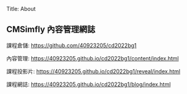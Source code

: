 Title: About

## CMSimfly 內容管理網誌

課程倉儲: <a href="https://github.com/40923205/cd2022bg1">https://github.com/40923205/cd2022bg1</a>

內容管理: <a href="https://40923205.github.io/cd2022bg1/content/index.html">https://40923205.github.io/cd2022bg1/content/index.html</a>

課程投影片: <a href="https://40923205.github.io/cd2022bg1/reveal/index.html">https://40923205.github.io/cd2022bg1/reveal/index.html</a>

課程網誌: <a href="https://40923205.github.io/cd2022bg1/blog/index.html">https://40923205.github.io/cd2022bg1/blog/index.html</a>








